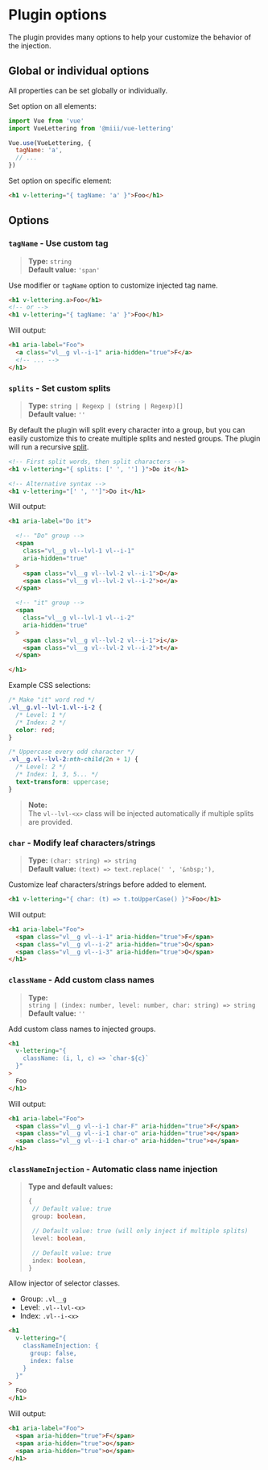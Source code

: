 # Plugin options
The plugin provides many options to help your customize the behavior of the injection.

## Global or individual options
All properties can be set globally or individually.

Set option on all elements:
```js
import Vue from 'vue'
import VueLettering from '@miii/vue-lettering'

Vue.use(VueLettering, {
  tagName: 'a',
  // ...
})
```

Set option on specific element:
```html
<h1 v-lettering="{ tagName: 'a' }">Foo</h1>
```

## Options
<a name="tagName"></a>
### `tagName` - Use custom tag
> <strong>Type:</strong> `string`<br>
> <strong>Default value:</strong> `'span'`

Use modifier or `tagName` option to customize injected tag name.
```html
<h1 v-lettering.a>Foo</h1>
<!-- or -->
<h1 v-lettering="{ tagName: 'a' }">Foo</h1>
```

Will output:
```html
<h1 aria-label="Foo">
  <a class="vl__g vl--i-1" aria-hidden="true">F</a>
  <!-- ... -->
</h1>
```

### `splits` - Set custom splits
> <strong>Type:</strong> `string | Regexp | (string | Regexp)[]`<br>
> <strong>Default value:</strong> `''`

By default the plugin will split every character into a group, but you can easily customize this to create multiple splits and nested groups. The plugin will run a recursive [split](https://developer.mozilla.org/en-US/docs/Web/JavaScript/Reference/Global_Objects/String/split).

```html
<!-- First split words, then split characters -->
<h1 v-lettering="{ splits: [' ', ''] }">Do it</h1>

<!-- Alternative syntax -->
<h1 v-lettering="[' ', '']">Do it</h1>
```

Will output:
```html
<h1 aria-label="Do it">

  <!-- "Do" group -->
  <span
    class="vl__g vl--lvl-1 vl--i-1"
    aria-hidden="true"
  >
    <span class="vl__g vl--lvl-2 vl--i-1">D</a>
    <span class="vl__g vl--lvl-2 vl--i-2">o</a>
  </span>

  <!-- "it" group -->
  <span
    class="vl__g vl--lvl-1 vl--i-2"
    aria-hidden="true"
  >
    <span class="vl__g vl--lvl-2 vl--i-1">i</a>
    <span class="vl__g vl--lvl-2 vl--i-2">t</a>
  </span>

</h1>
```
Example CSS selections:
```css
/* Make "it" word red */
.vl__g.vl--lvl-1.vl--i-2 {
  /* Level: 1 */
  /* Index: 2 */
  color: red;
}
```
```css
/* Uppercase every odd character */
.vl__g.vl--lvl-2:nth-child(2n + 1) {
  /* Level: 2 */
  /* Index: 1, 3, 5... */
  text-transform: uppercase;
}
```

> <strong>Note:</strong><br>The `vl--lvl-<x>` class will be injected automatically if multiple splits are provided.

### `char` - Modify leaf characters/strings
> <strong>Type:</strong> `(char: string) => string`<br>
> <strong>Default value:</strong> `(text) => text.replace(' ', '&nbsp;'),`

Customize leaf characters/strings before added to element.

```html
<h1 v-lettering="{ char: (t) => t.toUpperCase() }">Foo</h1>
```

Will output:
```html
<h1 aria-label="Foo">
  <span class="vl__g vl--i-1" aria-hidden="true">F</span>
  <span class="vl__g vl--i-2" aria-hidden="true">O</span>
  <span class="vl__g vl--i-3" aria-hidden="true">O</span>
</h1>
```

### `className` - Add custom class names
> <strong>Type:</strong><br>`string | (index: number, level: number, char: string) => string`<br>
> <strong>Default value:</strong> `''`

Add custom class names to injected groups.
```html
<h1
  v-lettering="{
    className: (i, l, c) => `char-${c}`
  }"
>
  Foo
</h1>
```

Will output:
```html
<h1 aria-label="Foo">
  <span class="vl__g vl--i-1 char-F" aria-hidden="true">F</span>
  <span class="vl__g vl--i-1 char-o" aria-hidden="true">o</span>
  <span class="vl__g vl--i-1 char-o" aria-hidden="true">o</span>
</h1>
```

### `classNameInjection` - Automatic class name injection
> <strong>Type and default values:</strong>
> ```typescript
> {
>  // Default value: true
>  group: boolean,
>
>  // Default value: true (will only inject if multiple splits)
>  level: boolean,
>
>  // Default value: true
>  index: boolean,
> }
> ```
Allow injector of selector classes.
- Group: `.vl__g`
- Level: `.vl--lvl-<x>`
- Index: `.vl--i-<x>`

```html
<h1
  v-lettering="{
    classNameInjection: {
      group: false,
      index: false
    }
  }"
>
  Foo
</h1>
```

Will output:
```html
<h1 aria-label="Foo">
  <span aria-hidden="true">F</span>
  <span aria-hidden="true">o</span>
  <span aria-hidden="true">o</span>
</h1>
```